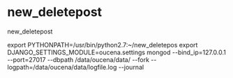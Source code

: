 new_deletepost
==============

new_deletepost


export PYTHONPATH=/usr/bin/python2.7:~/new_deletepos
export DJANGO_SETTINGS_MODULE=oucena.settings
mongod --bind_ip=127.0.0.1 --port=27017 --dbpath /data/oucena/data/ --fork --logpath=/data/oucena/data/logfile.log --journal
